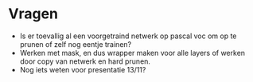 # Vragen

- Is er toevallig al een voorgetraind netwerk op pascal voc om op te prunen of zelf nog eentje trainen?
- Werken met mask, en dus wrapper maken voor alle layers of werken door copy van netwerk en hard prunen.
- Nog iets weten voor presentatie 13/11?
